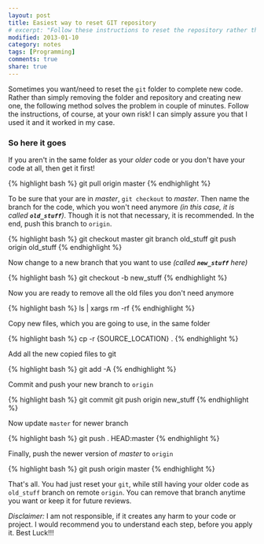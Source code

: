 ```yaml
---
layout: post
title: Easiest way to reset GIT repository
# excerpt: "Follow these instructions to reset the repository rather than replacing with new one."
modified: 2013-01-10
category: notes
tags: [Programming]
comments: true
share: true
---
```


Sometimes you want/need to reset the `git` folder to complete new code. Rather than simply removing the folder and repository and creating new one, the following method solves the problem in couple of minutes. Follow the instructions, of course, at your own risk! I can simply assure you that I used it and it worked in my case.

<!--more-->

### So here it goes

If you aren't in the same folder as your _older_ code or you don't have your code at all, then get it first!

{% highlight bash %}
git pull origin master
{% endhighlight %}

To be sure that your are in _master_, `git checkout` to _master_. Then name the branch for the code, which you won't need anymore _(in this case, it is called __`old_stuff`__)_. Though it is not that necessary, it is recommended. In the end, push this branch to `origin`.

{% highlight bash %}
git checkout master
git branch old_stuff
git push origin old_stuff
{% endhighlight %}

Now change to a new branch that you want to use _(called __`new_stuff`__ here)_

{% highlight bash %}
git checkout -b new_stuff
{% endhighlight %}

Now you are ready to remove all the old files you don't need anymore

{% highlight bash %}
ls | xargs rm -rf
{% endhighlight %}

Copy new files, which you are going to use, in the same folder

{% highlight bash %}
cp -r {SOURCE_LOCATION} .
{% endhighlight %}

Add all the new copied files to git

{% highlight bash %}
git add -A
{% endhighlight %}

Commit and push your new branch to `origin`

{% highlight bash %}
git commit
git push origin new_stuff
{% endhighlight %}

Now update `master` for newer branch

{% highlight bash %}
git push . HEAD:master
{% endhighlight %}

Finally, push the newer version of _master_ to `origin`

{% highlight bash %}
git push origin master
{% endhighlight %}

That's all. You had just reset your `git`, while still having your older code as `old_stuff` branch on remote `origin`. You can remove that branch anytime you want or keep it for future reviews.

_Disclaimer:_ I am not responsible, if it creates any harm to your code or project. I would recommend you to understand each step, before you apply it. Best Luck!!!
